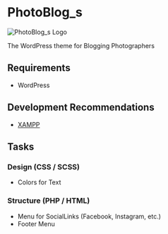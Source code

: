 # PhotoBlog_s

![PhotoBlog_s Logo](https://i.imgur.com/23yAvFQ.png)

The WordPress theme for Blogging Photographers

## Requirements
- WordPress

## Development Recommendations
- [XAMPP](https://www.apachefriends.org)

## Tasks
### Design (CSS / SCSS)
- Colors for Text 

### Structure (PHP / HTML)
- Menu for SocialLinks (Facebook, Instagram, etc.)
- Footer Menu
